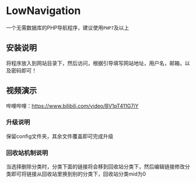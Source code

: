 # LowNavigation
一个无需数据库的PHP导航程序，建议使用`PHP7`及以上

## 安装说明
将程序放入到网站目录下，然后访问，根据引导填写网站地址，用户名，邮箱，以及密码即可！

## 视频演示
哔哩哔哩：https://www.bilibili.com/video/BV1pT411G7iY

### 升级说明
保留config文件夹，其余文件覆盖即可完成升级

### 回收站机制说明
当选择删除分类时，分类下面的链接将会移到回收站分类下，然后编辑链接修改分类即可将链接从回收站里换到别的分类下，回收站分类mid为0
